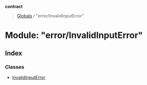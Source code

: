 **contract**

> [Globals](../README.md) / "error/InvalidInputError"

# Module: "error/InvalidInputError"

## Index

### Classes

* [InvalidInputError](../classes/_error_invalidinputerror_.invalidinputerror.md)
